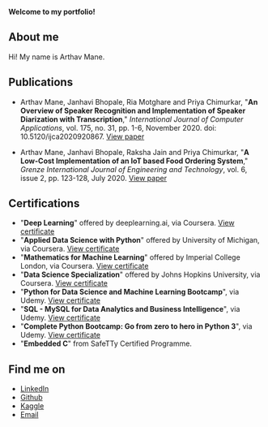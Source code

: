 **Welcome to my portfolio!**


## About me
Hi! My name is Arthav Mane. 


[//]: <> (## What am I currently working on?)


[//]: <> (## Past projects)


## Publications
* Arthav Mane, Janhavi Bhopale, Ria Motghare and Priya Chimurkar, "**An Overview of Speaker Recognition and Implementation of Speaker Diarization with Transcription**," *International Journal of Computer Applications*, vol. 175, no. 31, pp. 1-6, November 2020. doi: 10.5120/ijca2020920867.
[View paper](https://www.ijcaonline.org/archives/volume175/number31/mane-2020-ijca-920867.pdf)

* Arthav Mane, Janhavi Bhopale, Raksha Jain and Priya Chimurkar, "**A Low-Cost Implementation of an IoT based Food Ordering System**," *Grenze International Journal of Engineering and Technology*, vol. 6, issue 2, pp. 123-128, July 2020.
[View paper](http://thegrenze.com/pages/servej.php?fn=11_1.pdf&name=A%20Low-Cost%20Implementation%20of%20an%20IoT%20basedFood%20Ordering%20System&id=726&association=GRENZE&journal=GIJET&year=2020&volume=6&issue=2)


## Certifications
* "**Deep Learning**" offered by deeplearning.ai, via Coursera. [View certificate](https://coursera.org/share/1ac2322645be1c0b4dd30702f149b86b)
* "**Applied Data Science with Python**" offered by University of Michigan, via Coursera. [View certificate](https://coursera.org/share/d6225643d16287fdeb7c592340e27d48)
* "**Mathematics for Machine Learning**" offered by Imperial College London, via Coursera. [View certificate](https://coursera.org/share/5c657feb6c7cebf99c4c11f8ad7950b2)
* "**Data Science Specialization**" offered by Johns Hopkins University, via Coursera. [View certificate](https://coursera.org/share/b1324eb2192b5359e727bce3da010ad4)
* "**Python for Data Science and Machine Learning Bootcamp**", via Udemy. [View certificate](https://ude.my/UC-4b46f628-d897-4387-a1ba-83066b24de6a)
* "**SQL - MySQL for Data Analytics and Business Intelligence**", via Udemy. [View certificate](https://ude.my/UC-f9cf6125-3f8c-4195-ab76-de42734c9a05)
* "**Complete Python Bootcamp: Go from zero to hero in Python 3**", via Udemy. [View certificate](https://ude.my/UC-d82975ad-bb79-44f4-9114-5107daa2f741)
* "**Embedded C**" from SafeTTy Certified Programme.


## Find me on
* [LinkedIn](https://www.linkedin.com/in/arthav-mane)
* [Github](https://github.com/arthavmane)
* [Kaggle](https://www.kaggle.com/arthavmane)
* [Email](mailto:manearthav03@gmail.com)
